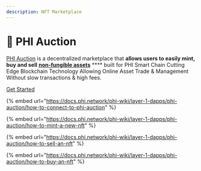 ```yaml
---
description: NFT Marketplace
---
```


# 🤝 PHI Auction

[PHI Auction](https://phi.auction) is a decentralized marketplace that **allows users to easily mint, buy and sell** [**non-fungible assets**](../../glossary.md#n) **** built for PHI Smart Chain Cutting Edge Blockchain Technology Allowing Online Asset Trade & Management Without slow transactions & high fees.&#x20;

[Get Started ](https://phi.auction)

{% embed url="https://docs.phi.network/phi-wiki/layer-1-dapps/phi-auction/how-to-connect-to-phi-auction" %}

{% embed url="https://docs.phi.network/phi-wiki/layer-1-dapps/phi-auction/how-to-mint-a-new-nft" %}

{% embed url="https://docs.phi.network/phi-wiki/layer-1-dapps/phi-auction/how-to-sell-an-nft" %}

{% embed url="https://docs.phi.network/phi-wiki/layer-1-dapps/phi-auction/how-to-buy-an-nft" %}
